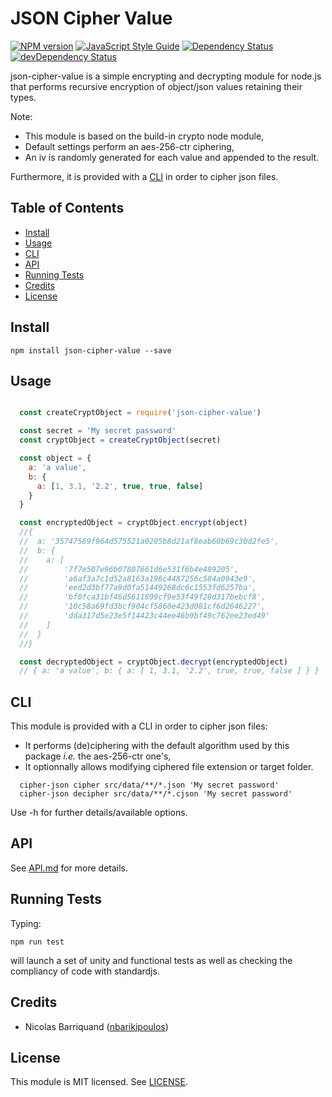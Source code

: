 # JSON Cipher Value

[![NPM version][npm-image]][npm-url]
[![JavaScript Style Guide][standard-image]][standard-url]
[![Dependency Status][david-image]][david-url]
[![devDependency Status][david-dev-image]][david-dev-url]

json-cipher-value is a simple encrypting and decrypting module for node.js that performs recursive encryption of object/json values retaining their types.

Note:

- This module is based on the build-in crypto node module,
- Default settings perform an aes-256-ctr ciphering,
- An iv is randomly generated for each value and appended to the result.

Furthermore, it is provided with a [CLI](#cli) in order to cipher json files.

## Table of Contents

<!-- toc -->

- [Install](#install)
- [Usage](#usage)
- [CLI](#cli)
- [API](#api)
- [Running Tests](#running-tests)
- [Credits](#credits)
- [License](#license)

<!-- tocstop -->

## Install

```shell
npm install json-cipher-value --save
```

## Usage

```js

  const createCryptObject = require('json-cipher-value')

  const secret = 'My secret password'
  const cryptObject = createCryptObject(secret)

  const object = {
    a: 'a value',
    b: {
      a: [1, 3.1, '2.2', true, true, false]
    }
  }

  const encryptedObject = cryptObject.encrypt(object)
  //{
  //  a: '35747569f964d575521a0205b8d21af8eab60b69c30d2fe5',
  //  b: {
  //    a: [
  //        '7f7e507e96b07807661d6e531f6b4e489205',
  //        'a6af3a7c1d52a8163a196c4487256c584a0943e9',
  //        'eed2d3bf77a9d0fa51449268dc6c1553fd6257ba',
  //        'bf0fca31bf46d5611899cf9e53f49f28d317bebcf8',
  //        '10c58a69fd3bcf904cf5860e423d081cf6d2646227',
  //        'dda317d5e23e5f14423c44ee46b9bf49c762ee23ed49'
  //    ]
  //  }
  //}

  const decryptedObject = cryptObject.decrypt(encryptedObject)
  // { a: 'a value', b: { a: [ 1, 3.1, '2.2', true, true, false ] } }
```

## CLI
  This module is provided with a CLI in order to cipher json files:
  - It performs (de)ciphering with the default algorithm used by this package _i.e._ the aes-256-ctr one's,
  - It optionnally allows modifying ciphered file extension or target folder.

```shell
  cipher-json cipher src/data/**/*.json 'My secret password'
  cipher-json decipher src/data/**/*.cjson 'My secret password'
```
Use -h for further details/available options.

## API

See [API.md](./doc/api.md) for more details.

## Running Tests

Typing:

```
npm run test
```

will launch a set of unity and functional tests as well as checking the compliancy of code with standardjs.

## Credits

- Nicolas Barriquand ([nbarikipoulos](https://github.com/nbarikipoulos))

## License

This module is MIT licensed. See [LICENSE](./LICENSE.md).

[npm-url]: https://www.npmjs.com/package/json-cipher-value
[npm-image]: https://img.shields.io/npm/v/json-cipher-value.svg
[standard-url]: https://standardjs.com
[standard-image]: https://img.shields.io/badge/code_style-standard-brightgreen.svg
[david-image]: https://img.shields.io/david/nbarikipoulos/json-cipher-value.svg
[david-url]: https://david-dm.org/nbarikipoulos/json-cipher-value
[david-dev-image]: https://img.shields.io/david/dev/nbarikipoulos/json-cipher-value.svg
[david-dev-url]: https://david-dm.org/nbarikipoulos/json-cipher-value?type=dev